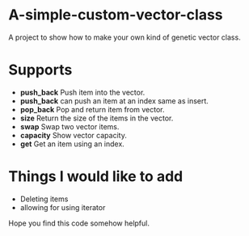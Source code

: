 # A-simple-custom-vector-class

A project to show how to make your own kind of genetic vector class.

# Supports
- <b>push_back</b> Push item into the vector.
- <b>push_back</b>   can push an item at an index same as insert.
- <b>pop_back</b>    Pop and return item from vector.
- <b>size</b>        Return the size of the items in the vector.
- <b>swap</b>        Swap two vector items.
- <b>capacity</b>    Show vector capacity.
- <b>get</b>         Get an item using an index.

# Things I would like to add

- Deleting items
- allowing for using iterator

Hope you find this code somehow helpful.
